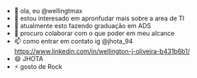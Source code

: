 - 👋 ola, eu @wellingtmax
- 👀 estou interesado em apronfudar mais sobre a area de TI
- 🌱 atualmente esto fazendo graduação em ADS
- 💞️ procuro colaborar com o que poder em meu alcance
- 📫 como entrar em contato ig @jhota_94 https://www.linkedin.com/in/wellington-j-oliveira-b431b6b1/
- 😄 JHOTA
- ⚡ gosto de Rock

<!---
wellingtmax/wellingtmax is a ✨ special ✨ repository because its `README.md` (this file) appears on your GitHub profile.
You can click the Preview link to take a look at your changes.
--->

